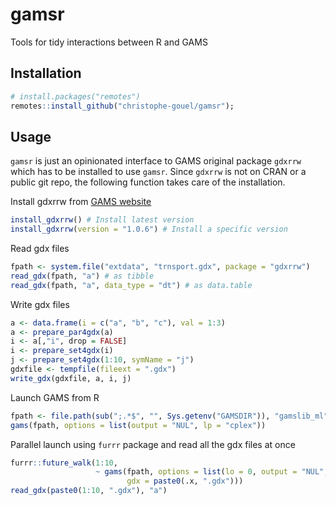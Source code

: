 # gamsr

Tools for tidy interactions between R and GAMS

## Installation

```r
# install.packages("remotes")
remotes::install_github("christophe-gouel/gamsr");
```

## Usage

`gamsr` is just an opinionated interface to GAMS original package
`gdxrrw` which has to be installed to use `gamsr`. Since `gdxrrw` is not on CRAN
or a public git repo, the following function takes care of the installation.

Install gdxrrw from [GAMS website](https://support.gams.com/gdxrrw:interfacing_gams_and_r)

```r
install_gdxrrw() # Install latest version
install_gdxrrw(version = "1.0.6") # Install a specific version
```

Read gdx files

```r
fpath <- system.file("extdata", "trnsport.gdx", package = "gdxrrw")
read_gdx(fpath, "a") # as tibble
read_gdx(fpath, "a", data_type = "dt") # as data.table
```

Write gdx files

```r
a <- data.frame(i = c("a", "b", "c"), val = 1:3)
a <- prepare_par4gdx(a)
i <- a[,"i", drop = FALSE]
i <- prepare_set4gdx(i)
j <- prepare_set4gdx(1:10, symName = "j")
gdxfile <- tempfile(fileext = ".gdx")
write_gdx(gdxfile, a, i, j)
```

Launch GAMS from R

```r
fpath <- file.path(sub(";.*$", "", Sys.getenv("GAMSDIR")), "gamslib_ml", "trnsport.1")
gams(fpath, options = list(output = "NUL", lp = "cplex"))
```

Parallel launch using `furrr` package and read all the gdx files at once

```r
furrr::future_walk(1:10,
                   ~ gams(fpath, options = list(lo = 0, output = "NUL", lp = "cplex"),
				          gdx = paste0(.x, ".gdx")))
read_gdx(paste0(1:10, ".gdx"), "a")
```
